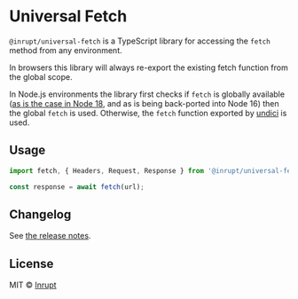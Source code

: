 # Universal Fetch

`@inrupt/universal-fetch` is a TypeScript library for accessing the `fetch` method from any environment.

In browsers this library will always re-export the existing fetch function from the global scope.

In Node.js environments the library first checks if `fetch` is globally available ([as is the case in Node 18](https://nodejs.org/uk/blog/announcements/v18-release-announce/), and as is being back-ported into Node 16) then the global `fetch` is used. Otherwise, the `fetch` function exported by [undici](https://www.npmjs.com/package/undici) is used.


## Usage

```ts
import fetch, { Headers, Request, Response } from '@inrupt/universal-fetch';

const response = await fetch(url);
```

## Changelog

See [the release notes](https://github.com/inrupt/universal-fetch/blob/main/CHANGELOG.md).

## License

MIT © [Inrupt](https://inrupt.com)
